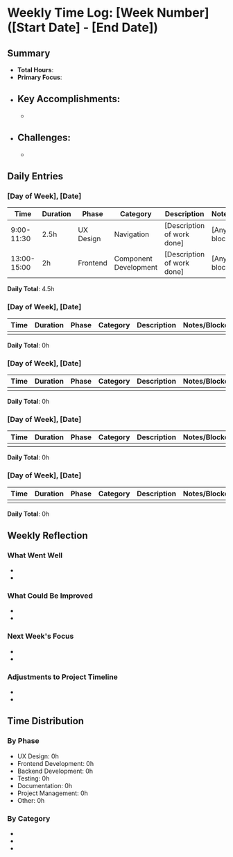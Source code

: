 # Weekly Time Log: [Week Number] ([Start Date] - [End Date])

## Summary
- **Total Hours**: 
- **Primary Focus**: 
- **Key Accomplishments**:
  - 
  - 
- **Challenges**:
  - 
  - 

## Daily Entries

### [Day of Week], [Date]

| Time | Duration | Phase | Category | Description | Notes/Blockers |
|------|----------|-------|----------|-------------|----------------|
| 9:00-11:30 | 2.5h | UX Design | Navigation | [Description of work done] | [Any notes or blockers] |
| 13:00-15:00 | 2h | Frontend | Component Development | [Description of work done] | [Any notes or blockers] |

**Daily Total**: 4.5h

### [Day of Week], [Date]

| Time | Duration | Phase | Category | Description | Notes/Blockers |
|------|----------|-------|----------|-------------|----------------|
| | | | | | |

**Daily Total**: 0h

### [Day of Week], [Date]

| Time | Duration | Phase | Category | Description | Notes/Blockers |
|------|----------|-------|----------|-------------|----------------|
| | | | | | |

**Daily Total**: 0h

### [Day of Week], [Date]

| Time | Duration | Phase | Category | Description | Notes/Blockers |
|------|----------|-------|----------|-------------|----------------|
| | | | | | |

**Daily Total**: 0h

### [Day of Week], [Date]

| Time | Duration | Phase | Category | Description | Notes/Blockers |
|------|----------|-------|----------|-------------|----------------|
| | | | | | |

**Daily Total**: 0h

## Weekly Reflection

### What Went Well
- 
- 

### What Could Be Improved
- 
- 

### Next Week's Focus
- 
- 

### Adjustments to Project Timeline
- 
- 

## Time Distribution

### By Phase
- UX Design: 0h
- Frontend Development: 0h
- Backend Development: 0h
- Testing: 0h
- Documentation: 0h
- Project Management: 0h
- Other: 0h

### By Category
- [Category 1]: 0h
- [Category 2]: 0h
- [Category 3]: 0h 